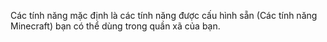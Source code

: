Các tính năng mặc định là các tính năng được cấu hình sẵn (Các tính năng Minecraft) bạn có thể dùng trong quần xã của bạn.
